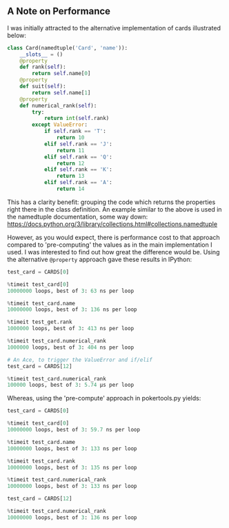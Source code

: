 ## A Note on Performance

I was initially attracted to the alternative implementation of cards illustrated
below:

```python
class Card(namedtuple('Card', 'name')):
    __slots__ = ()
    @property
    def rank(self):
        return self.name[0]
    @property
    def suit(self):
        return self.name[1]
    @property
    def numerical_rank(self):
        try:
            return int(self.rank)
        except ValueError:
            if self.rank == 'T':
                return 10
            elif self.rank == 'J':
                return 11
            elif self.rank == 'Q':
                return 12
            elif self.rank == 'K':
                return 13
            elif self.rank == 'A':
                return 14
```

This has a clarity benefit: grouping the code which returns the properties
right there in the class definition. An example similar to the above is used in
the namedtuple documentation, some way down:
https://docs.python.org/3/library/collections.html#collections.namedtuple

However, as you would expect, there is performance cost to that approach
compared to 'pre-computing' the values as in the main implementation I used.
I was interested to find out how great the difference would be. Using the
alternative `@property` approach gave these results in IPython:

```python
test_card = CARDS[0]

%timeit test_card[0]
10000000 loops, best of 3: 63 ns per loop

%timeit test_card.name
10000000 loops, best of 3: 136 ns per loop

%timeit test_get.rank
1000000 loops, best of 3: 413 ns per loop

%timeit test_card.numerical_rank
1000000 loops, best of 3: 404 ns per loop

# An Ace, to trigger the ValueError and if/elif
test_card = CARDS[12]

%timeit test_card.numerical_rank
100000 loops, best of 3: 5.74 µs per loop
```

Whereas, using the 'pre-compute' approach in pokertools.py yields:

```python
test_card = CARDS[0]

%timeit test_card[0]
10000000 loops, best of 3: 59.7 ns per loop

%timeit test_card.name
10000000 loops, best of 3: 133 ns per loop

%timeit test_card.rank
10000000 loops, best of 3: 135 ns per loop

%timeit test_card.numerical_rank
10000000 loops, best of 3: 133 ns per loop

test_card = CARDS[12]

%timeit test_card.numerical_rank
10000000 loops, best of 3: 136 ns per loop
```
